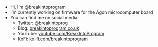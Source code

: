 - Hi, I’m @breakintoprogram
- I’m currently working on firmware for the Agon microcomputer board
- You can find me on social media:
  - Twitter: [@breakintoprog](https://twitter.com/breakintoprog)
  - Blog: [breakintoprogram.co.uk](http://www.breakintoprogram.co.uk)
  - YouTube: [youtube.com/BreakIntoProgram](https://www.youtube.com/BreakIntoProgram)
  - KoFi: [ko-fi.com/breakintoprogram](https://ko-fi.com/breakintoprogram)

<!---
breakintoprogram/breakintoprogram is a ✨ special ✨ repository because its `README.md` (this file) appears on your GitHub profile.
You can click the Preview link to take a look at your changes.
--->
